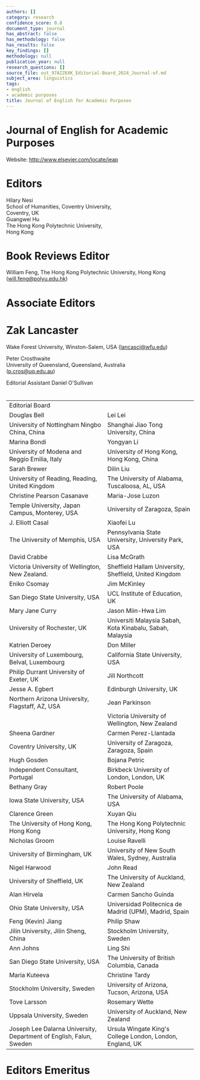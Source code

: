 ```yaml
---
authors: []
category: research
confidence_score: 0.8
document_type: journal
has_abstract: false
has_methodology: false
has_results: false
key_findings: []
methodology: null
publication_year: null
research_questions: []
source_file: out_97AIZ6XK_Editorial-Board_2024_Journal-of.md
subject_area: linguistics
tags:
- english
- academic purposes
title: Journal of English for Academic Purposes
---
```


# Journal of English for Academic Purposes

Website: http://www.elsevier.com/locate/jeap

# Editors

Hilary Nesi   
School of Humanities, Coventry University,   
Coventry, UK   
Guangwei Hu   
The Hong Kong Polytechnic University,   
Hong Kong

# Book Reviews Editor

William Feng, The Hong Kong Polytechnic University, Hong Kong (will.feng@polyu.edu.hk)

# Associate Editors

# Zak Lancaster

Wake Forest University, Winston-Salem, USA (lancasci@wfu.edu)

Peter Crosthwaite   
University of Queensland, Queensland, Australia   
(p.cros@uq.edu.au)

Editorial Assistant Daniel O'Sullivan

#

<html><body><table><tr><td colspan="2">Editorial Board</td></tr><tr><td>Douglas Bell</td><td>Lei Lei</td></tr><tr><td>University of Nottingham Ningbo China, China</td><td>Shanghai Jiao Tong University, China</td></tr><tr><td>Marina Bondi</td><td>Yongyan Li</td></tr><tr><td>University of Modena and Reggio Emilia, Italy</td><td>University of Hong Kong, Hong Kong, China</td></tr><tr><td>Sarah Brewer</td><td>Dilin Liu</td></tr><tr><td>University of Reading, Reading, United Kingdom</td><td>The University of Alabama, Tuscaloosa, AL, USA</td></tr><tr><td>Christine Pearson Casanave</td><td>Maria-Jose Luzon</td></tr><tr><td>Temple University, Japan Campus, Monterey, USA</td><td>University of Zaragoza, Spain</td></tr><tr><td>J. Elliott Casal</td><td>Xiaofei Lu</td></tr><tr><td>The University of Memphis, USA</td><td>Pennsylvania State University, University Park, USA</td></tr><tr><td>David Crabbe</td><td>Lisa McGrath</td></tr><tr><td>Victoria University of Wellington, New Zealand.</td><td>Sheffield Hallam University, Sheffield, United Kingdom</td></tr><tr><td>Eniko Csomay</td><td>Jim McKinley</td></tr><tr><td>San Diego State University, USA</td><td>UCL Institute of Education, UK</td></tr><tr><td>Mary Jane Curry</td><td>Jason Miin-Hwa Lim</td></tr><tr><td>University of Rochester, UK</td><td>Universiti Malaysia Sabah, Kota Kinabalu, Sabah, Malaysia</td></tr><tr><td>Katrien Deroey</td><td>Don Miller</td></tr><tr><td>University of Luxembourg, Belval, Luxembourg</td><td>California State University, USA</td></tr><tr><td>Philip Durrant University of Exeter, UK</td><td>Jill Northcott</td></tr><tr><td>Jesse A. Egbert</td><td>Edinburgh University, UK</td></tr><tr><td>Northern Arizona University, Flagstaff, AZ, USA</td><td>Jean Parkinson</td></tr><tr><td></td><td>Victoria University of Wellington, New Zealand</td></tr><tr><td>Sheena Gardner</td><td>Carmen Perez-Llantada</td></tr><tr><td>Coventry University, UK</td><td>University of Zaragoza, Zaragoza, Spain</td></tr><tr><td>Hugh Gosden</td><td>Bojana Petric</td></tr><tr><td>Independent Consultant, Portugal</td><td>Birkbeck University of London, London, UK</td></tr><tr><td>Bethany Gray</td><td>Robert Poole</td></tr><tr><td>Iowa State University, USA</td><td>The University of Alabama, USA</td></tr><tr><td>Clarence Green</td><td>Xuyan Qiu</td></tr><tr><td>The University of Hong Kong, Hong Kong</td><td>The Hong Kong Polytechnic University, Hong Kong</td></tr><tr><td>Nicholas Groom</td><td>Louise Ravelli</td></tr><tr><td>University of Birmingham, UK</td><td>University of New South Wales, Sydney, Australia</td></tr><tr><td>Nigel Harwood</td><td>John Read</td></tr><tr><td>University of Sheffield, UK</td><td>The University of Auckland, New Zealand</td></tr><tr><td>Alan Hirvela</td><td>Carmen Sancho Guinda</td></tr><tr><td>Ohio State University, USA</td><td>Universidad Politecnica de Madrid (UPM), Madrid, Spain</td></tr><tr><td>Feng (Kevin) Jiang</td><td>Philip Shaw</td></tr><tr><td>Jilin University, Jilin Sheng, China</td><td>Stockholm University, Sweden</td></tr><tr><td>Ann Johns</td><td>Ling Shi</td></tr><tr><td>San Diego State University, USA</td><td>The University of British Columbia, Canada</td></tr><tr><td>Maria Kuteeva</td><td>Christine Tardy</td></tr><tr><td>Stockholm University, Sweden</td><td>University of Arizona, Tucson, Arizona, USA</td></tr><tr><td>Tove Larsson</td><td>Rosemary Wette</td></tr><tr><td>Uppsala University, Sweden</td><td>University of Auckland, New Zealand</td></tr><tr><td>Joseph Lee Dalarna University, Department of English, Falun, Sweden</td><td>Ursula Wingate King&#x27;s College London, London, England, UK</td></tr></table></body></html>

# Editors Emeritus